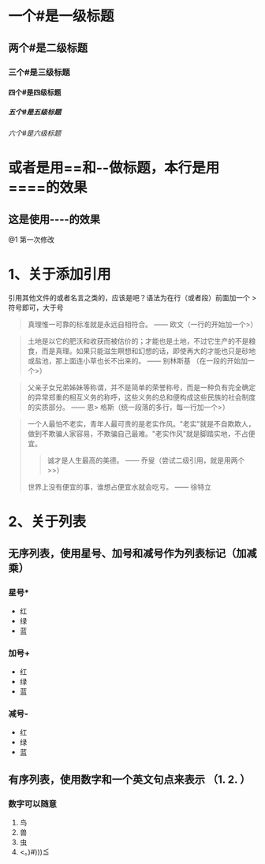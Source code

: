 # 一个#是一级标题
## 两个#是二级标题
### 三个#是三级标题
#### 四个#是四级标题
##### 五个#是五级标题
###### 六个#是六级标题

或者是用==和--做标题，本行是用====的效果
===================
这是使用----的效果
----------------

@1 第一次修改


# 1、关于添加引用
引用其他文件的或者名言之类的，应该是吧？语法为在行（或者段）前面加一个 > 符号即可，大于号

> 真理惟一可靠的标准就是永远自相符合。 —— 欧文（一行的开始加一个>）

> 土地是以它的肥沃和收获而被估价的；才能也是土地，不过它生产的不是粮食，而是真理。如果只能滋生瞑想和幻想的话，即使再大的才能也只是砂地或盐池，那上面连小草也长不出来的。 —— 别林斯基 （在一段的开始加一个>）

> 父亲子女兄弟姊妹等称谓，并不是简单的荣誉称号，而是一种负有完全确定的异常郑重的相互义务的称呼，这些义务的总和便构成这些民族的社会制度的实质部分。 —— 恩> 格斯（统一段落的多行，每一行加一个>）

>一个人最怕不老实，青年人最可贵的是老实作风。"老实"就是不自欺欺人，做到不欺骗人家容易，不欺骗自己最难。"老实作风"就是脚踏实地，不占便宜。
>
>>诚才是人生最高的美德。 —— 乔叟（尝试二级引用，就是用两个>>）
>
>世界上没有便宜的事，谁想占便宜水就会吃亏。 —— 徐特立

# 2、关于列表
## 无序列表，使用星号、加号和减号作为列表标记（加减乘）

### 星号*
* 红
* 绿
* 蓝

### 加号+
+ 红
+ 绿
+ 蓝

### 减号-
- 红
- 绿
- 蓝

## 有序列表，使用数字和一个英文句点来表示 （1.  2.  ）
### 数字可以随意
1.  鸟
2.  兽
4.  虫
3.  <。)#)))≦
